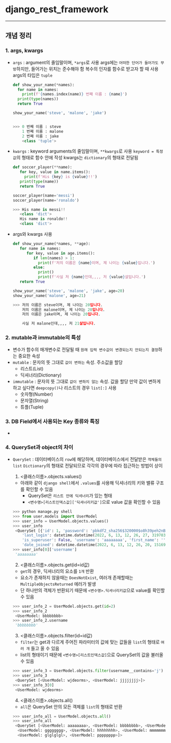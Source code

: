 # django_rest_framework
***
## 개념 정리
### 1. args, kwargs
   - `args` : argument의 줄임말이며, `*args`로 사용
              args에는 `어떠한 단어가 들어가도 무방`하지만, 들어가는 위치는 준수해야 함
              복수의 인자를 함수로 받고자 할 때 사용
              args의 타입은 `tuple`
      ```python
      def show_your_name(*names):
        for name in names:
          print(f'{names.index(name)} 번째 이름 : {name}')
        print(type(names))
        return True

      show_your_name('steve', 'malone', 'jake')
      
      
      >>> 0 번째 이름 : steve
          1 번째 이름 : malone
          2 번째 이름 : jake
          <class 'tuple'>
      ```
   - `kwargs` : keyword arguments의 줄임말이며, `**kwargs`로 사용
                `keyword = 특정값`의 형태로 함수 안에 작성
                kwargs는 `dictionary`의 형태로 전달됨
                
     ```python
     def soccer_player(**name):
        for key, value in name.items():
          print(f'His {key} is {value}!!')
        print(type(name))
        return True

     soccer_player(name='messi')
     soccer_player(name='ronaldo')
     
     >>> His name is messi!!
        <class 'dict'>
        His name is ronaldo!!
        <class 'dict'>
     ```
   - args와 kwargs 사용
     ```python
     def show_your_name(*names, **age):
        for name in names:
           for key, value in age.items():
              if len(names) > 1:
                print(f'저의 이름은 {name}이며, 제 나이는 {value}입니다.')
              else:
                print()
                print(f'사실 저 {name}인데,,,, 저 {value}살입니다.')
        return True

     show_your_name('steve', 'malone', 'jake', age=20)
     show_your_name('malone', age=21)
     
     >>> 저의 이름은 steve이며, 제 나이는 20입니다.
         저의 이름은 malone이며, 제 나이는 20입니다.
         저의 이름은 jake이며, 제 나이는 20입니다.

         사실 저 malone인데,,,, 저 21살입니다.
     ```
### 2. mutable과 immutable의 특성
   - 변수가 함수의 매개변수로 전달될 때 `원래 입력 변수값이 변경되는지 안되는지 결정`하는 중요한 속성
   - `mutable` : 문자의 뜻 그대로 `값이 변하는` 속성. 주소값을 할당
      - 리스트(List)
      - 딕셔너리(Dictionary)
   - `immutable` : 문자의 뜻 그대로 `값이 변하지 않는` 속성. 값을 할당
                   만약 값이 변하게 하고 싶다면 `deepcopy()`나 리스트의 경우 `list[:]` 사용
      - 숫자형(Number)
      - 문자열(String)
      - 튜플(Tuple)
### 3. DB Field에서 사용되는 Key 종류와 특징
   -  
### 4.  QuerySet과 object의 차이
   - `QuerySet` : 데이터베이스의 `row`에 해당하며, 데이터베이스에서 전달받은 `객체들의 list`
                  `Dictionary`의 형태로 전달되므로 각각의 경우에 따라 접근하는 방법이 상이
      1) <클래스이름>.objects.values()
        - 아래와 같이 `django shell`에서 `.values`를 사용해 딕셔너리의 키와 밸류 구조를 확인할 수 있음
          - QuerySet은 `리스트 안에 딕셔너리`가 있는 형태 
          - `<변수명>[리스트인덱스값]['딕셔너리키값']`으로 value 값을 확인할 수 있음
        ```python
        >>> python manage.py shell
        >>> from user.models import UserModel
        >>> user_info = UserModel.objects.values()
        >>> user_info
         <QuerySet [{'id': 1, 'password': 'pbkdf2_sha256$320000$o8h39peh2nBH0g2F0rQGHE$NHKHRHonACwdurmFrIfyYNi0wNW7hWelrJ17RADB0gc=', 
            'last_login': datetime.datetime(2022, 6, 13, 12, 26, 27, 319703, tzinfo=datetime.timezone.utc), 
            'is_superuser': False, 'username': 'aaaaaaaa', 'first_name': '', 'last_name': '', 'email': '', 'is_staff': False, 'is_active': True, 
            'date_joined': datetime.datetime(2022, 6, 13, 12, 26, 20, 151691, tzinfo=datetime.timezone.utc)}, ... ]>
        >>> user_info[0]['username']
         'aaaaaaaa'
        ```
        
      2) <클래스이름>.objects.get(id=id값)
        - `get`의 경우, 딕셔너리의 요소를 `1개` 반환
        - 요소가 존재하지 않을때는 `DoesNotExist`, 여러개 존재할때는 `MultipleObjectsReturned` 에러가 발생
        - 단 하나만의 객체가 반환되기 때문에 `<변수명>.딕셔너리키값`으로 value를 확인할 수 있음
        ```python
        >>> user_info_2 = UserModel.objects.get(id=2)
        >>> user_info_2
         <UserModel: bbbbbbbb>
        >>> user_info_2.username
         'bbbbbbbb'
        ```
      3) <클래스이름>.objects.filter(id=id값)
        - `filter`는 get과 다르게 주어진 파라미터의 값에 맞는 값들을 `list`의 형태로 `여러 개` 들고 올 수 있음
        - list의 형태이기 때문에 `<변수명>[리스트인덱스값]`으로 QuerySet의 값을 불러올 수 있음
        ```python
        >>> user_info_3 = UserModel.objects.filter(username__contains='j')
        >>> user_info_3
         <QuerySet [<UserModel: wjdeorms>, <UserModel: jjjjjjjj>]>
        >>> user_info_3[0]
         <UserModel: wjdeorms>
        ```
      4) <클래스이름>.objects.all()
        - `all`은 QuerySet 안의 모든 객체를 `list`의 형태로 반환
        ```python
        >>> user_info_all = UserModel.objects.all()
        >>> user_info_all
         <QuerySet [<UserModel: aaaaaaaa>, <UserModel: bbbbbbbb>, <UserModel: wjdeorms>, <UserModel: eeeeeeee>, <UserModel: tttttttt>, 
          <UserModel: gggggggg>, <UserModel: hhhhhhhh>, <UserModel: mmmmmmmm>, <UserModel: nnnnnnnn>, <UserModel: zzzzzzzz>, <UserModel: jjjjjjjj>,
          <UserModel: glglglgl>, <UserModel: pppppppp>]>
        ```
